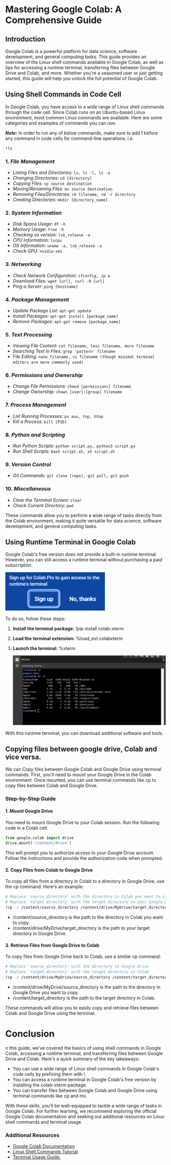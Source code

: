 # Mastering Google Colab: A Comprehensive Guide

## Introduction

Google Colab is a powerful platform for data science, software development, and general computing tasks. This guide provides an overview of the Linux shell commands available in Google Colab, as well as tips for accessing a runtime terminal, transferring files between Google Drive and Colab, and more. Whether you're a seasoned user or just getting started, this guide will help you unlock the full potential of Google Colab.

## Using Shell Commands in Code Cell

In Google Colab, you have access to a wide range of Linux shell commands through the code cell. Since Colab runs on an Ubuntu-based Linux environment, most common Linux commands are available. Here are some categories and examples of commands you can use:

_**Note:**_ In order to run any of below commands, make sure to add **!** before any command in code cells for command-line operations. i.e.

```bash
!ls
```

### 1. _File Management_

- _Listing Files and Directories:_ `ls, ls -l, ls -a`
- _Changing Directories:_ `cd [directory]`
- _Copying Files:_ `cp source destination`
- _Moving/Renaming Files:_ `mv source destination`
- _Removing Files/Directories:_ `rm filename, rm -r directory`
- _Creating Directories:_ `mkdir [directory_name]`

### 2. _System Information_

- _Disk Space Usage:_ `df -h`
- _Memory Usage:_ `free -h`
- _Checking os version:_ `lsb_release -a`
- _CPU Information:_ `lscpu`
- _OS Information:_ `uname -a, lsb_release -a`
- _Check GPU:_ `nvidia-smi`

### 3. _Networking_

- _Check Network Configuration:_ `ifconfig, ip a`
- _Download Files:_ `wget [url], curl -O [url]`
- _Ping a Server:_ `ping [hostname]`

### 4. _Package Management_

- _Update Package List:_ `apt-get update`
- _Install Packages:_ `apt-get install [package_name]`
- _Remove Packages:_ `apt-get remove [package_name]`

### 5. _Text Processing_

- _Viewing File Content:_ `cat filename, less filename, more filename`
- _Searching Text in Files:_ `grep 'pattern' filename`
- _File Editing:_ `nano filename, vi filename (though minimal terminal editors are more commonly used)`

### 6. _Permissions and Ownership_

- _Change File Permissions:_ `chmod [permissions] filename`
- _Change Ownership:_ `chown [user]:[group] filename`

### 7. _Process Management_

- _List Running Processes:_ `ps aux, top, htop`
- _Kill a Process:_ `kill [PID]`

### 8. _Python and Scripting_

- _Run Python Scripts:_ `python script.py, python3 script.py`
- _Run Shell Scripts:_ `bash script.sh, sh script.sh`

### 9. _Version Control_

- _Git Commands:_ `git clone [repo], git pull, git push`

### 10. _Miscellaneous_

- _Clear the Terminal Screen:_ `clear`
- _Check Current Directory:_ `pwd`

These commands allow you to perform a wide range of tasks directly from the Colab environment, making it quite versatile for data science, software development, and general computing tasks.

## Using Runtime Terminal in Google Colab

Google Colab's free version does not provide a built-in runtime terminal. However, you can still access a runtime terminal without purchasing a paid subscription.

![Paid subscription](images/paid_subscription.PNG)

To do so, follow these steps:

1. **Install the terminal package:** !pip install colab-xterm
2. **Load the terminal extension:** %load_ext colabxterm
3. **Launch the terminal:** %xterm

   ![runtime_terminal](images/Runtime_terminal.PNG)

With this runtime terminal, you can download additional software and tools.

## Copying files between google drive, Colab and vice versa.

We can Copy files between Google Colab and Google Drive using terminal commands. First, you'll need to mount your Google Drive in the Colab environment. Once mounted, you can use terminal commands like cp to copy files between Colab and Google Drive.

### Step-by-Step Guide

#### 1. Mount Google Drive

You need to mount Google Drive to your Colab session. Run the following code in a Colab cell:

```python
from google.colab import drive
drive.mount('/content/drive')
```

This will prompt you to authorize access to your Google Drive account. Follow the instructions and provide the authorization code when prompted.

#### 2. Copy Files from Colab to Google Drive

To copy all files from a directory in Colab to a directory in Google Drive, use the cp command. Here's an example:

```bash
# Replace 'source_directory' with the directory in Colab you want to copy
# Replace 'target_directory' with the target directory in your Google Drive
!cp -r /content/source_directory /content/drive/MyDrive/target_directory
```

- /content/source_directory is the path to the directory in Colab you want to copy.
- /content/drive/MyDrive/target_directory is the path to your target directory in Google Drive.

#### 3. Retrieve Files from Google Drive to Colab

To copy files from Google Drive back to Colab, use a similar cp command:

```bash
# Replace 'source_directory' with the directory in Google Drive
# Replace 'target_directory' with the target directory in Colab
!cp -r /content/drive/MyDrive/source_directory /content/target_directory
```

- /content/drive/MyDrive/source_directory is the path to the directory in Google Drive you want to copy.
- /content/target_directory is the path to the target directory in Colab.

These commands will allow you to easily copy and retrieve files between Colab and Google Drive using the terminal.

# Conclusion

n this guide, we've covered the basics of using shell commands in Google Colab, accessing a runtime terminal, and transferring files between Google Drive and Colab. Here's a quick summary of the key takeaways:

- You can use a wide range of Linux shell commands in Google Colab's code cells by prefixing them with !.
- You can access a runtime terminal in Google Colab's free version by installing the colab-xterm package.
- You can transfer files between Google Colab and Google Drive using terminal commands like cp and mv.

With these skills, you'll be well-equipped to tackle a wide range of tasks in Google Colab. For further learning, we recommend exploring the official Google Colab documentation and seeking out additional resources on Linux shell commands and terminal usage.

### Additional Resources

- [Google Colab Documentation](https://colab.research.google.com/notebooks/intro.ipynb)
- [Linux Shell Commands Tutorial](https://www.tutorialspoint.com/unix/index.htm)
- [Terminal Usage Guide:](https://www.gnu.org/software/bash/manual/bash.html)
